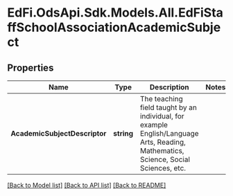 # EdFi.OdsApi.Sdk.Models.All.EdFiStaffSchoolAssociationAcademicSubject
## Properties

Name | Type | Description | Notes
------------ | ------------- | ------------- | -------------
**AcademicSubjectDescriptor** | **string** | The teaching field taught by an individual, for example English/Language Arts, Reading, Mathematics, Science, Social Sciences, etc. | 

[[Back to Model list]](../README.md#documentation-for-models) [[Back to API list]](../README.md#documentation-for-api-endpoints) [[Back to README]](../README.md)

